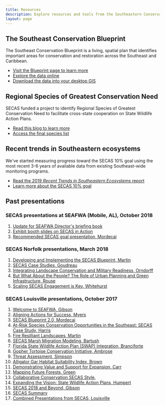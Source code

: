 ```yaml
---
title: Resources
description: Explore resources and tools from the Southeastern Conservation Adaptation Strategy.
layout: page
---
```

## The Southeast Conservation Blueprint

The Southeast Conservation Blueprint is a living, spatial plan that identifies important areas for conservation and restoration across the Southeast and Caribbean. 
<ul><li><a href="../blueprint">Visit the Blueprint page to learn more</a></li>
  <li><a href="https://seregion.databasin.org/galleries/0c3e76a996e84608890875a5aa27e4a3">Explore the data online</a></li>
  <li><a href="https://www.sciencebase.gov/catalog/file/get/5c587376e4b0708288ff27cb?name=SE_Blueprint_v3_0_DataDownload.zip">Download the data into your desktop GIS</a></li></ul>

## Regional Species of Greatest Conservation Need

SECAS funded a project to identify Regional Species of Greatest Conservation Need to facilitate cross-state cooperation on State Wildlife Action Plans. 
<ul><li><a href="../2019/09/30/Priorities-for-Conservation-in-Southeastern-States.html">Read this blog to learn more</a></li>
  <li><a href="https://airtable.com/shrDBqYvc0WlUIfh7">Access the final species list</a></li></ul>
 
## Recent trends in Southeastern ecosystems

We've started measuring progress toward the SECAS 10% goal using the most recent 3-6 years of available data from existing Southeast-wide monitoring programs.
<ul><li><a href="../pdf/SECAS-goal-report-2019.pdf">Read the 2019 <i>Recent Trends in Southeastern Ecosystems</i> report</a></li>
  <li><a href="../our-goal">Learn more about the SECAS 10% goal</a></li></ul>

## Past presentations
### SECAS presentations at SEAFWA (Mobile, AL), October 2018

1. [Update for SEAFWA Director's briefing book](../pdf/SEAFWA-briefing-book.pdf)
2. [Exhibit booth slides on SECAS in Action](../pdf/SECAS-slides.pdf)
3. [Recommended SECAS goal presentation, Mordecai](../pdf/Draft-SECAS-overarching-goal-for-SEAWFA-WDC.pdf)

### SECAS Norfolk presentations, March 2018

1. [Developing and Implementing the SECAS Blueprint, Martin](../pdf/norfolk/developing-and-implementing-the-SECAS-blueprint-Martin.pdf)
2. [SECAS Case Studies, Goudreau](../pdf/norfolk/SECAS-case-studies-Goudreau.pdf)
3. [Integrating Landscape Conservation and Military Readiness, Orndorff](../pdf/norfolk/integrating-landscape-conservation-and-military-readiness-Orndorff.pdf)
4. [But What About the People? The Role of Urban Planning and Green Infrastructure, Rouse](../pdf/norfolk/but-what-about-the-people-Rouse.pdf)
5. [Scaling SECAS Engagement is Key, Whitehurst](../pdf/norfolk/scaling-SECAS-engagement-is-the-key-Whitehurst.pdf)

### SECAS Louisville presentations, October 2017

1. [Welcome to SEAFWA, Gibson](../pdf/louisville/welcome-to-seafwa-gibson.pdf)
2. [Aligning Actions for Success, Myers](../pdf/louisville/aligning-actions-for-success-myers.pdf)
3. [SECAS Blueprint 2.0, Mordecai](../pdf/louisville/secas-blueprint-2.0-mordecai.pdf)
4. [At-Risk Species Conservation Opportunities in the Southeast: SECAS Case Study, Harris](../pdf/louisville/at-risk-species-for-secas-harris.pdf)
5. [Fire Resilliant Landscapes, Martin](../pdf/louisville/resilient-landscapes-and-fire​-martin.pdf)
6. [SECAS Marsh Migration Modeling, Bartush](../pdf/louisville/marsh-migration-modeling-bartush.pdf)
7. [Florida State Wildlife Action Plan (SWAP) Integration, Branciforte](../pdf/louisville/florida-swap-integration-branciforte.pdf)
8. [Gopher Tortoise Conservation Initiative, Ambrose](../pdf/louisville/gopher-tortoise-recovery-ambrose.pdf)
9. [Threat Assessment, Simpson](../pdf/louisville/threat-assessment-simpson.pdf)
10. [Alligator Gar Habitat Suitability Index, Brown](../pdf/louisville/alligator-gar-habitat-suitability-index-brown.pdf)
11. [Demonstrating Value and Support for Expansion, Carr](../pdf/louisville/demonstrating-value-and-support-for-expansion-carr.pdf)
12. [Mapping Future Forests, Green](../pdf/louisville/mapping-future-forests-greene.pdf)
13. [Collaborative Conservation SECAS Style, ](../pdf/louisville/collaborative-conservation-secas-style-waltham.pdf)
14. [Expanding the Vision: State Wildlife Action Plans, Humpert](../pdf/louisville/expanding-the-vision-humpert.pdf)
15. [SECAS 2018 and Beyond, Gibson](../pdf/louisville/secas-2018-and-beyond-gibson.pdf)
16. [SECAS Summary](../pdf/louisville/secas-summary-louisville.pdf)
17. [Combined Presentations from SECAS, Louisville](../pdf/louisville/secas-louisville-combined-presentations.pdf)
